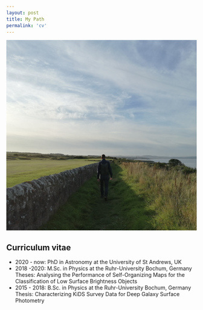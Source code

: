 ```yaml
---
layout: post
title: My Path
permalink: 'cv'
---
```

[<img src="/images/golf.jpg" class="fit image">](/cv)

## Curriculum vitae
+ 2020 - now: PhD in Astronomy at the University of St&nbsp;Andrews, UK
+ 2018 -2020: M.Sc. in Physics at the Ruhr-University Bochum, Germany  
Theses: Analysing the Performance of Self-Organizing Maps for the Classification of Low Surface Brightness Objects
+ 2015 - 2018: B.Sc. in Physics at the Ruhr-University Bochum, Germany  
Thesis: Characterizing KiDS Survey Data for Deep Galaxy Surface Photometry 

